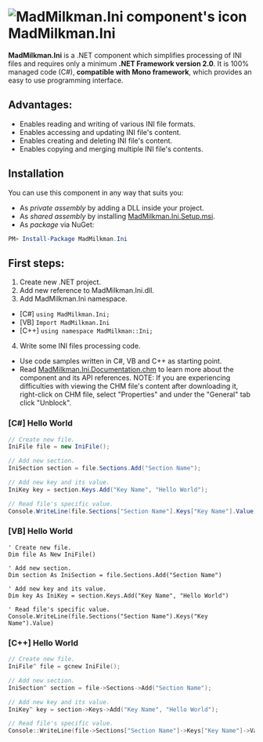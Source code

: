 # ![MadMilkman.Ini component's icon](../master/MadMilkman.Ini/Properties/MadMilkman.Ini.png) MadMilkman.Ini
**MadMilkman.Ini** is a .NET component which simplifies processing of INI files and requires only a minimum **.NET Framework version 2.0**.
It is 100% managed code (C#), **compatible with Mono framework**, which provides an easy to use programming interface.

## Advantages:
* Enables reading and writing of various INI file formats.
* Enables accessing and updating INI file's content.
* Enables creating and deleting INI file's content.
* Enables copying and merging multiple INI file's contents.

## Installation
You can use this component in any way that suits you:
* As _private assembly_ by adding a DLL inside your project.
* As _shared assembly_ by installing [MadMilkman.Ini.Setup.msi](https://github.com/MarioZ/MadMilkman.Ini/raw/master/MadMilkman.Ini.Setup.msi).
* As _package_ via NuGet:
```powershell
PM> Install-Package MadMilkman.Ini
```

## First steps:
1. Create new .NET project.
2. Add new reference to MadMilkman.Ini.dll.
3. Add MadMilkman.Ini namespace.
  * [C#]  `using MadMilkman.Ini;`
  * [VB]  `Import MadMilkman.Ini`
  * [C++] `using namespace MadMilkman::Ini;`
4. Write some INI files processing code.
  * Use code samples written in C#, VB and C++ as starting point.
  * Read [MadMilkman.Ini.Documentation.chm](https://github.com/MarioZ/MadMilkman.Ini/raw/master/MadMilkman.Ini.Documentation.chm) to learn more about the component and its API references.
    NOTE: If you are experiencing difficulties with viewing the CHM file's content after downloading it, right-click on CHM file, select "Properties" and under the "General" tab click "Unblock".

### [C#] Hello World
```csharp
// Create new file.
IniFile file = new IniFile();

// Add new section.
IniSection section = file.Sections.Add("Section Name");

// Add new key and its value.
IniKey key = section.Keys.Add("Key Name", "Hello World");

// Read file's specific value.
Console.WriteLine(file.Sections["Section Name"].Keys["Key Name"].Value);
```

### [VB] Hello World
```vb.net
' Create new file.
Dim file As New IniFile()

' Add new section.
Dim section As IniSection = file.Sections.Add("Section Name")

' Add new key and its value.
Dim key As IniKey = section.Keys.Add("Key Name", "Hello World")

' Read file's specific value.
Console.WriteLine(file.Sections("Section Name").Keys("Key Name").Value)
```

### [C++] Hello World
```cpp
// Create new file.
IniFile^ file = gcnew IniFile();

// Add new section.
IniSection^ section = file->Sections->Add("Section Name");

// Add new key and its value.
IniKey^ key = section->Keys->Add("Key Name", "Hello World");

// Read file's specific value.
Console::WriteLine(file->Sections["Section Name"]->Keys["Key Name"]->Value);
```
